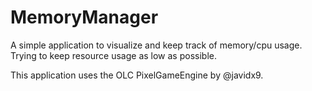 # MemoryManager
A simple application to visualize and keep track of memory/cpu usage. Trying to keep resource usage as low as possible.

This application uses the OLC PixelGameEngine by @javidx9.
